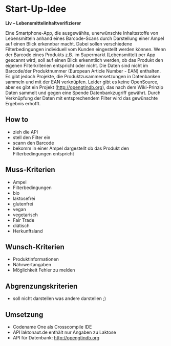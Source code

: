 # Start-Up-Idee
**Liv – Lebensmittelinhaltverifizierer**

Eine Smartphone-App, die ausgewählte, unerwünschte Inhaltsstoffe von Lebensmitteln anhand eines Barcode-Scans durch Darstellung einer Ampel auf einen Blick erkennbar macht.
Dabei sollen verschiedene Filterbedingungen individuell vom Kunden eingestellt werden können.
Wenn der Barcode eines Produkts z.B. im Supermarkt (Lebensmittel) per App gescannt wird, soll auf einen Blick erkenntlich werden, ob das Produkt den eigenen Filterkriterien entspricht oder nicht.
Die Daten sind nicht im Barcode/der Produktnummer (European Article Number - EAN) enthalten.
Es gibt jedoch Projekte, die Produktzusammensetzungen in Datenbanken sammeln und mit der EAN verknüpfen. Leider gibt es keine OpenSource, aber es gibt ein Projekt (http://opengtindb.org), das nach dem Wiki-Prinzip Daten sammelt und gegen eine Spende Datenbankzugriff gewährt.
Durch Verknüpfung der Daten mit entsprechendem Filter wird das gewünschte Ergebnis erhofft.

## How to
* zieh die API
* stell den Filter ein
* scann den Barcode
* bekomm in einer Ampel dargestellt ob das Produkt den Filterbedingungen entspricht

## Muss-Kriterien
* Ampel
* Filterbedingungen
 * bio
 * laktosefrei
 * glutenfrei
 * vegan
 * vegetarisch
 * Fair Trade
 * diätisch
 * Herkunftsland

## Wunsch-Kriterien
* Produktinformationen
* Nährwertangaben
* Möglichkeit Fehler zu melden

## Abgrenzungskriterien
* soll nicht darstellen was andere darstellen ;)

## Umsetzung
* Codename One als Crosscompile IDE
* API laktonaut.de enthält nur Angaben zu Laktose
* API für Datenbank: http://opengtindb.org


